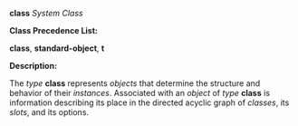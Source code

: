 **class** *System Class* 



**Class Precedence List:** 



**class**, **standard-object**, **t** 



**Description:** 



The *type* **class** represents *objects* that determine the structure and behavior of their *instances*. Associated with an *object* of *type* **class** is information describing its place in the directed acyclic graph of *classes*, its *slots*, and its options. 



